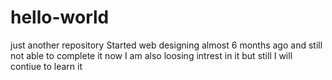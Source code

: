 # hello-world
just another repository
Started web designing almost 6 months ago and still not able to complete it now I am also loosing intrest in it but still I will contiue to learn it
